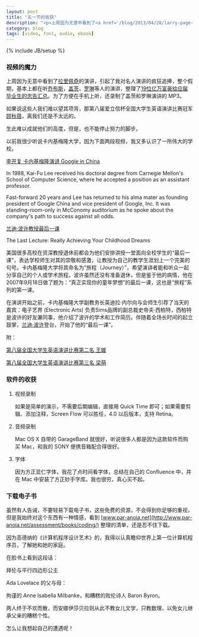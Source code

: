 ```yaml
---
layout: post
title: "五一节的收获"
description: "<p>上周因为无意中看到了<a href='/blog/2013/04/28/larry-page-2009-at-spring-commencement'>拉里佩奇</a>的演讲，引起了我对名人演讲的疯狂追捧，整个假期，基本上都在听<a href='/blog/2013/04/28/steve-jobs-2005-stanford-university-commencement-speech'>乔布斯</a>，<a href='/blog/2013/04/28/remarks-of-bill-gates-harvard-commencement-2007'>盖茨</a>，<a href='http://v.youku.com/v_show/id_XMTEzMDQxMDA4.html'>罗琳</a>等人的演讲，整理了<a href='/blog/2013/04/29/billionaires-advice-for-new-college-grads'>19位亿万富豪给应届毕业生的忠告汇总</a>。为了方便在手机上听，还录制了盖茨和罗琳演讲的 MP3。</p><p>如果说这些人我们难以望其项背，那第八届爱立信杯全国大学生英语演讲比赛冠军<a href='http://v.youku.com/v_show/id_XNzUwODAyOTI=.html'>顾秋蓓</a>，离我们还是不太远的。</p><p>生此难以成就他们的高度，但是，也不能停止努力的脚步。</p>"
category: blog
tags: [video, font, audio, ebook]
---
```

{% include JB/setup %}


### 视频的魔力

上周因为无意中看到了[拉里佩奇](/blog/2013/04/28/larry-page-2009-at-spring-commencement)的演讲，引起了我对名人演讲的疯狂追捧，整个假期，基本上都在听[乔布斯](/blog/2013/04/28/steve-jobs-2005-stanford-university-commencement-speech)，[盖茨](/blog/2013/04/28/remarks-of-bill-gates-harvard-commencement-2007)，[罗琳](http://v.youku.com/v_show/id_XMTEzMDQxMDA4.html)等人的演讲，整理了[19位亿万富豪给应届毕业生的忠告汇总](/blog/2013/04/29/billionaires-advice-for-new-college-grads)。为了方便在手机上听，还录制了盖茨和罗琳演讲的 MP3。

如果说这些人我们难以望其项背，那第八届爱立信杯全国大学生英语演讲比赛冠军[顾秋蓓](http://v.youku.com/v_show/id_XNzUwODAyOTI=.html)，离我们还是不太远的。

生此难以成就他们的高度，但是，也不能停止努力的脚步。

以前我很少听说卡内基梅隆大学，因为下面两段视频，我又多认识了一所伟大的学校。

[李开复 卡内基梅隆演讲 Google in China](http://v.youku.com/v_show/id_XMTQ4MjE1OTI4.html)

In 1988, Kai-Fu Lee received his doctoral degree from Carnegie Mellon's School of Computer Science, where he accepted a position as an assistant professor. 

Fast-forward 20 years and Lee has returned to his alma mater as founding president of Google China and vice president of Google, Inc. It was standing-room-only in McConomy auditorium as he spoke about the company's path to success against all odds.

[兰迪·波许教授最后一课](http://v.youku.com/v_show/id_XMzg2ODI2MjQ=.html)

The Last Lecture: Really Achieving Your Childhood Dreams

美国很多高校在资深教授退休前都会为他们安排讲授一堂面向全校学生的“最后一课”，表达学校师生对其的崇敬和感激，让教授为自己的教学生涯划上一个完美的句号。卡内基梅隆大学将其命名为“旅程（Journey）”，希望演讲者能和听众一起分享自己的个人或学术旅程。波许虽然还没有准备退休，但是鉴于他的病情，他在2007年9月18日做了题为：“真正实现你的童年梦想”的最后一课，这也是“旅程”系列的第一课。

在演讲开始之前，卡内基梅隆大学副教务长英迪拉·内尔向与会师生引荐了当天的嘉宾：电子艺界 (Electronic Arts) 负责Sims品牌的副总裁史帝夫·西柏特，西柏特是波许的好友兼同事，他介绍了波许的学术和工作简历。伴随着全场长时间的起立鼓掌，[兰迪·波许](http://en.wikipedia.org/wiki/Randy_Pausch)登台，开始了他的“最后一课”。

附：

[第八届全国大学生英语演讲比赛第二名 王媛](http://v.youku.com/v_show/id_XNzUwODA4OTI=.html)

[第八届全国大学生英语演讲比赛第三名 梁萌](http://v.youku.com/v_show/id_XNzUwODEwNDA=.html)


### 软件的收获

1. 视频录制

	如果是简单的演示，不需要后期编辑，直接用 Quick Time 即可；如果需要剪辑、添加注释，Screen Flow 可以胜任，4.0 以后版本，支持 Retina。

2. 音频录制

	Mac OS X 自带的 GarageBand 就很好，听说很多人都是因为这款软件而购买 Mac，和我的 SONY 便携音箱配合得很好。

3. 字体

	因为方正显仁字体，我花了点时间看字体，总结在自己的 Confluence 中，并在 Mac 中安装了方正妙手字库。我也很穷，真心买不起。

### 下载电子书

虽然有人告诫，不要轻易下载电子书，这些免费的资源，不会得到你足够的重视，但是我始终对这个东西有一种情感，看到 [www.par-anoia.net](http://www.par-anoia.net/assessment/books/coding/) 整理的清单，还是忍不住下载。

因为高德纳的《计算机程序设计艺术》的，我得以认真瞻仰世界上第一位计算机程序员，了解她和她的家庭。

在脸书上看到这段话：

拜伦与平行四边形公主

Ada Lovelace 的父与母：

拘谨的 Anne Isabella Milbanke，和糟糕的败伦诗人 Baron Byron。

两人终于不欢而散，而安娜伊莎贝拉则从此不教女儿文学，只教数理，以免女儿继承父亲的糟糕个性。

怎么让我想起自己的遭遇呢！
